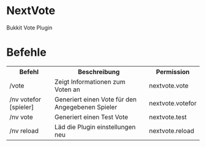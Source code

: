 NextVote
=======

Bukkit Vote Plugin

Befehle
=======

<table>
    <tr>
        <th>Befehl</th>
        <th>Beschreibung</th>
        <th>Permission</th>
    </tr>
    <tr>
        <td>/vote</td>
        <td>Zeigt Informationen zum Voten an</td>
        <td>nextvote.vote</td>
    </tr>
    <tr>
        <td>/nv votefor [spieler]</td>
        <td>Generiert einen Vote für den Angegebenen Spieler</td>
        <td>nextvote.votefor</td>
    </tr>
    <tr>
        <td>/nv vote</td>
        <td>Generiert einen Test Vote</td>
        <td>nextvote.test</td>
    </tr>
    <tr>
        <td>/nv reload</td>
        <td>Läd die Plugin einstellungen neu</td>
        <td>nextvote.reload</td>
    </tr>
</table>
